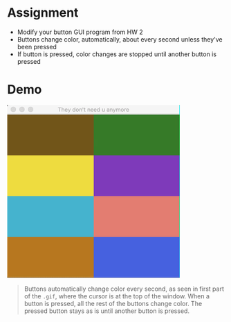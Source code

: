 # Assignment
- Modify your button GUI program from HW 2
- Buttons change color, automatically, about every second unless they've been pressed
- If button is pressed, color changes are stopped until another button is pressed

# Demo

![demo](https://github.com/mkarroqe/Java-CS3913/blob/master/HW3_Auto_Buttons/demo.gif?raw=true)

> Buttons automatically change color every second, as seen in first part of the `.gif`, where the cursor is at the top of the window. When a button is pressed, all the rest of the buttons change color. The pressed button stays as is until another button is pressed. 
